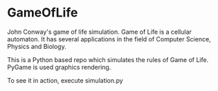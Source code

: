 # GameOfLife
 John Conway's game of life simulation.
 Game of Life is a cellular automaton. It has several applications in the field of Computer Science, Physics and Biology.
 
 This is a Python based repo which simulates the rules of Game of Life. PyGame is used graphics rendering.
 
 To see it in action, execute simulation.py 
 
 


